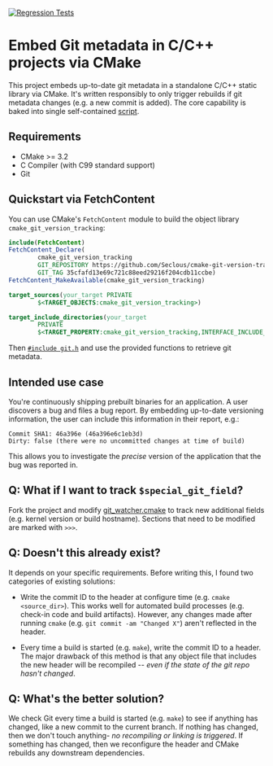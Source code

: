 [![Regression Tests](https://github.com/andrew-hardin/cmake-git-version-tracking/actions/workflows/main.yml/badge.svg)](https://github.com/andrew-hardin/cmake-git-version-tracking/actions/workflows/main.yml)
# Embed Git metadata in C/C++ projects via CMake
This project embeds up-to-date git metadata in a standalone C/C++ static library via CMake.
It's written responsibly to only trigger rebuilds if git metadata changes (e.g. a new commit is added).
The core capability is baked into single self-contained
[script](git_watcher.cmake).

## Requirements
- CMake >= 3.2
- C Compiler (with C99 standard support)
- Git

## Quickstart via FetchContent
You can use CMake's `FetchContent` module to build the object library `cmake_git_version_tracking`:
```cmake
include(FetchContent)
FetchContent_Declare(
        cmake_git_version_tracking
        GIT_REPOSITORY https://github.com/Seclous/cmake-git-version-tracking.git
        GIT_TAG 35cfafd13e69c721c88eed29216f204cdb11ccbe)
FetchContent_MakeAvailable(cmake_git_version_tracking)

target_sources(your_target PRIVATE
        $<TARGET_OBJECTS:cmake_git_version_tracking>)

target_include_directories(your_target
        PRIVATE
        $<TARGET_PROPERTY:cmake_git_version_tracking,INTERFACE_INCLUDE_DIRECTORIES>)
```
Then [`#include git.h`](./git.h) and use the provided functions to retrieve git metadata.

## Intended use case
You're continuously shipping prebuilt binaries for an
application. A user discovers a bug and files a bug report.
By embedding up-to-date versioning information, the user
can include this information in their report, e.g.:

```
Commit SHA1: 46a396e (46a396e6c1eb3d)
Dirty: false (there were no uncommitted changes at time of build)
```

This allows you to investigate the _precise_ version of the
application that the bug was reported in.

## Q: What if I want to track `$special_git_field`?
Fork the project and modify [git_watcher.cmake](git_watcher.cmake)
to track new additional fields (e.g. kernel version or build hostname).
Sections that need to be modified are marked with `>>>`.

## Q: Doesn't this already exist?
It depends on your specific requirements. Before writing this, I
found two categories of existing solutions:

- Write the commit ID to the header at configure time (e.g. `cmake <source_dir>`).
  This works well for automated build processes (e.g. check-in code and build artifacts).
  However, any changes made after running `cmake`
  (e.g. `git commit -am "Changed X"`) aren't reflected in the header.

- Every time a build is started (e.g. `make`), write the commit ID to a header.
  The major drawback of this method is that any object file that includes the new
  header will be recompiled -- _even if the state of the git repo hasn't changed_.

## Q: What's the better solution?
We check Git every time a build is started (e.g. `make`) to see if anything has changed,
like a new commit to the current branch. If nothing has changed, then we don't
touch anything- _no recompiling or linking is triggered_. If something has changed, then we
reconfigure the header and CMake rebuilds any downstream dependencies.
